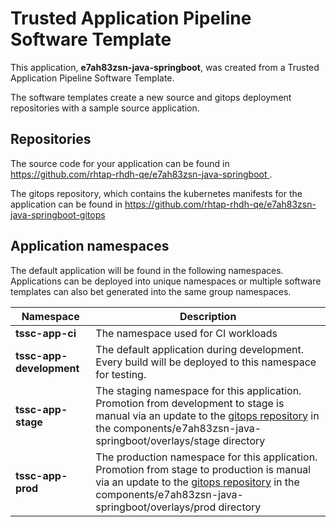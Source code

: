 # Trusted Application Pipeline Software Template

This application, **e7ah83zsn-java-springboot**, was created from a Trusted Application Pipeline Software Template.

The software templates create a new source and gitops deployment repositories with a sample source application. 

## Repositories

The source code for your application can be found in [https://github.com/rhtap-rhdh-qe/e7ah83zsn-java-springboot ](https://github.com/rhtap-rhdh-qe/e7ah83zsn-java-springboot ).
 
The gitops repository, which contains the kubernetes manifests for the application can be found in 
[https://github.com/rhtap-rhdh-qe/e7ah83zsn-java-springboot-gitops ](https://github.com/rhtap-rhdh-qe/e7ah83zsn-java-springboot-gitops ) 

## Application namespaces 

The default application will be found in the following namespaces. Applications can be deployed into unique namespaces or multiple software templates can also bet generated into the same group namespaces.  

|  Namespace   |  Description   |  
| -------- | -------- |
| **tssc-app-ci** | The namespace used for CI workloads |
| **tssc-app-development** | The default application during development. Every build will be deployed to this namespace for testing. |
| **tssc-app-stage** | The staging namespace for this application. Promotion from development to stage is manual via an update to the [gitops repository](https://github.com/rhtap-rhdh-qe/e7ah83zsn-java-springboot-gitops ) in the components/e7ah83zsn-java-springboot/overlays/stage directory |
| **tssc-app-prod** | The production namespace for this application. Promotion from stage to production is manual via an update to the [gitops repository](https://github.com/rhtap-rhdh-qe/e7ah83zsn-java-springboot-gitops ) in the components/e7ah83zsn-java-springboot/overlays/prod directory |